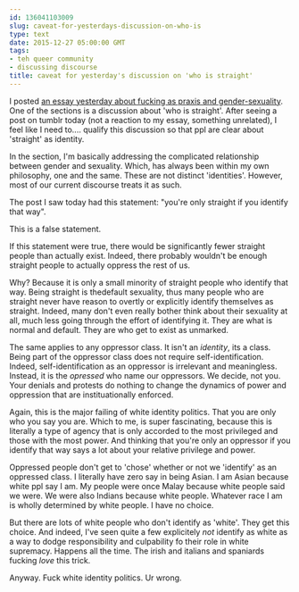 ```yaml
---
id: 136041103009
slug: caveat-for-yesterdays-discussion-on-who-is
type: text
date: 2015-12-27 05:00:00 GMT
tags:
- teh queer community
- discussing discourse
title: caveat for yesterday's discussion on 'who is straight'
---
```

I posted [an essay yesterday about fucking as praxis and gender-sexuality][fucking]. One of the sections is a discussion about 'who is straight'. After seeing a post on tumblr today (not a reaction to my essay, something unrelated), I feel like I need to.... qualify this discussion so that ppl are clear about 'straight' as identity.

In the section, I'm basically addressing the complicated relationship between gender and sexuality. Which, has always been within my own philosophy, one and the same. These are not distinct 'identities'. However, most of our current discourse treats it as such.

The post I saw today had this statement: "you're only straight if you identify that way".

This is a false statement.

If this statement were true, there would be significantly fewer straight people than actually exist. Indeed, there probably wouldn't be enough straight people to actually oppress the rest of us.

Why? Because it is only a small minority of straight people who identify that way. Being straight is thedefault sexuality, thus many people who are straight never have reason to overtly or explicitly identify themselves as straight. Indeed, many don't even really bother think about their sexuality at all, much less going through the effort of identifying it. They are what is normal and default. They are who get to exist as unmarked.

The same applies to any oppressor class. It isn't an _identity_, its a class. Being part of the oppressor class does not require self-identification. Indeed, self-identification as an oppressor is irrelevant and meaningless. Instead, it is the _opressed_ who name our oppressors. We decide, not you. Your denials and protests do nothing to change the dynamics of power and oppression that are instituationally enforced.

Again, this is the major failing of white identity politics. That you are only who you say you are. Which to me, is super fascinating, because this is literally a type of agency that is only accorded to the most privileged and those with the most power. And thinking that you're only an oppressor if you identify that way says a lot about your relative privilege and power.

Oppressed people don't get to 'chose' whether or not we 'identify' as an oppressed class. I literally have zero say in being Asian. I am Asian because white ppl say I am. My people were once Malay because white people said we were. We were also Indians because white people. Whatever race I am is wholly determined by white people. I have no choice.

But there are lots of white people who don't identify as 'white'. They get this choice. And indeed, I've seen quite a few explicitely *not* identify as white as a way to dodge responsibility and culpability fo their role in white supremacy. Happens all the time. The irish and italians and spaniards fucking *love* this trick.

Anyway. Fuck white identity politics. Ur wrong.

[fucking]: http://syx.pw/1mjwtR8